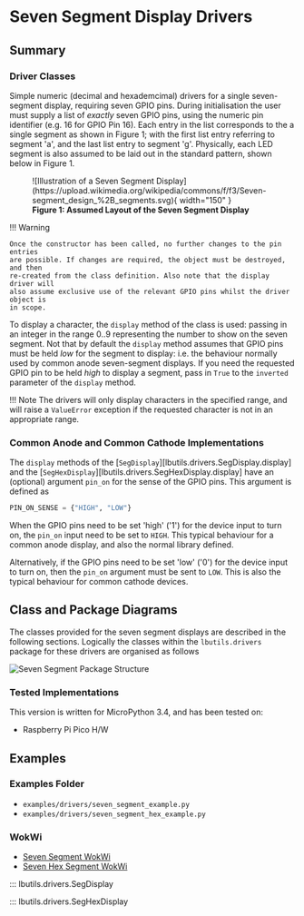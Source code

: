 # Seven Segment Display Drivers

## Summary

### Driver Classes

Simple numeric (decimal and hexademcimal) drivers for a single seven-segment
display, requiring seven GPIO pins. During initialisation the user must supply a
list of _exactly_ seven GPIO pins, using the numeric pin identifier (e.g. 16 for
GPIO Pin 16). Each entry in the list corresponds to the a single segment as
shown in Figure 1; with the first list entry referring to segment 'a', and the
last list entry to segment 'g'. Physically, each LED segment is also assumed to
be laid out in the standard pattern, shown below in Figure 1.

<figure markdown>
  ![Illustration of a Seven Segment Display](https://upload.wikimedia.org/wikipedia/commons/f/f3/Seven-segment_design_%2B_segments.svg){ width="150" }
  <figcaption><strong>Figure 1: Assumed Layout of the Seven Segment Display</strong></figcaption>
</figure>

!!! Warning

    Once the constructor has been called, no further changes to the pin entries
    are possible. If changes are required, the object must be destroyed, and then
    re-created from the class definition. Also note that the display driver will
    also assume exclusive use of the relevant GPIO pins whilst the driver object is
    in scope.

To display a character, the `display` method of the class is used: passing in an
integer in the range 0..9 representing the number to show on the seven segment.
Not that by default the `display` method assumes that GPIO pins must be held
*low* for the segment to display: i.e. the behaviour normally used by common
anode seven-segment displays. If you need the requested GPIO pin to be held
*high* to display a segment, pass in `True` to the `inverted` parameter of the
`display` method.

!!! Note
    The drivers will only display characters in the specified range, and
    will raise a `ValueError` exception if the requested character is not in an
    appropriate range.

### Common Anode and Common Cathode Implementations

The `display` methods of the [`SegDisplay`][lbutils.drivers.SegDisplay.display] and the [`SegHexDisplay`][lbutils.drivers.SegHexDisplay.display] have an (optional) argument `pin_on` for the sense of the GPIO pins. This argument is defined as

````python
PIN_ON_SENSE = {"HIGH", "LOW"}
````

When the GPIO pins need to be set 'high' ('1') for the device
input to turn on, the `pin_on` input need to be set to `HIGH`.
This typical behaviour for a common anode display, and also the normal library defined.

Alternatively, if the GPIO pins need to be set 'low' ('0') for
the device input to turn on, then the `pin_on` argument must be sent to `LOW`. This is also the typical behaviour for common cathode devices.

## Class and Package Diagrams

The classes provided for the seven segment displays are described in the following sections. Logically the classes within the `lbutils.drivers` package for these drivers are organised as follows

![Seven Segment Package Structure](/media/lbutils_drivers_seven.svg)

### Tested Implementations

This version is written for MicroPython 3.4, and has been tested on:

* Raspberry Pi Pico H/W

## Examples

### Examples Folder

* `examples/drivers/seven_segment_example.py`
* `examples/drivers/seven_segment_hex_example.py`

### WokWi

* [Seven Segment WokWi](https://wokwi.com/projects/360451068863047681)
* [Seven Hex Segment WokWi](https://wokwi.com/projects/360462223276690433)

::: lbutils.drivers.SegDisplay

::: lbutils.drivers.SegHexDisplay


